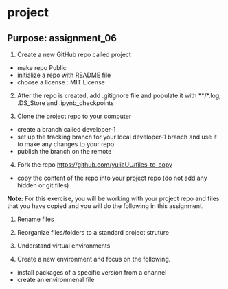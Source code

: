 # **project**
## **Purpose:** assignment_06

1. Create a new GitHub repo called project
- make repo Public
- initialize a repo with README file
- choose a license : MIT License

2. After the repo is created, add .gitignore file and populate it with **/*.log, .DS_Store and .ipynb_checkpoints

3. Clone the project repo to your computer
- create a branch called developer-1
- set up the tracking branch for your local developer-1 branch and use it to make any changes to your repo
- publish the branch on the remote

4. Fork the repo https://github.com/yuliaUU/files_to_copy
- copy the content of the repo into your project repo (do not add any hidden or git files)

**Note:** For this exercise, you will be working with your project repo and files that you have copied and you will do the following in this assignment.
1. Rename files

2. Reorganize files/folders to a standard project struture

3. Understand virtual environments

4. Create a new environment and focus on the following.
* install packages of a specific version from a channel
* create an environmenal file
